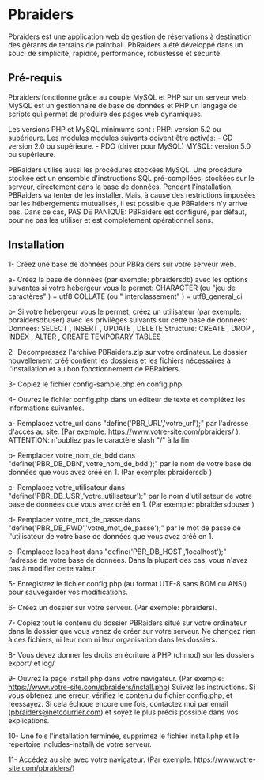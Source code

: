 # Pbraiders

Pbraiders est une application web de gestion de réservations à destination des gérants de terrains de paintball. PbRaiders a été développé dans un souci de simplicité, rapidité, performance, robustesse et sécurité.

## Pré-requis

Pbraiders fonctionne grâce au couple MySQL et PHP sur un serveur web. MySQL est un gestionnaire de base de données et PHP un langage de scripts qui permet de produire des pages web dynamiques.

Les versions PHP et MySQL minimums sont :
PHP: version 5.2 ou supérieure. Les modules modules suivants doivent être activés:
     - GD version 2.0 ou supérieure.
     - PDO (driver pour MySQL)
MYSQL: version 5.0 ou supérieure.

PBRaiders utilise aussi les procédures stockées MySQL. Une procédure stockée est un ensemble d'instructions SQL pré-compilées, stockées sur le serveur, directement dans la base de données. Pendant l'installation, PBRaiders va tenter de les installer. Mais, à cause des restrictions imposées par les hébergements mutualisés, il est possible que PBRaiders n'y arrive pas. Dans ce cas, PAS DE PANIQUE: PBRaiders est configuré, par défaut, pour ne pas les utiliser et est complètement opérationnel sans.

## Installation

1- Créez une base de données pour PBRaiders sur votre serveur web.

  a- Créez la base de données (par exemple: pbraidersdb) avec les options suivantes si votre hébergeur vous le permet:
   CHARACTER (ou "jeu de caractères" ) = utf8
   COLLATE (ou " interclassement" ) = utf8_general_ci

  b- Si votre hébergeur vous le permet, créez un utilisateur (par exemple: pbraidersdbuser) avec les privilèges suivants sur cette base de données:
   Données: SELECT , INSERT , UPDATE , DELETE
   Structure: CREATE , DROP , INDEX , ALTER , CREATE TEMPORARY TABLES

2- Décompressez l'archive PBRaiders.zip sur votre ordinateur. Le dossier nouvellement créé contient les dossiers et les fichiers nécessaires à l'installation et au bon fonctionnement de PBRaiders.

3- Copiez le fichier config-sample.php en config.php.

4- Ouvrez le fichier config.php dans un éditeur de texte et complétez les informations suivantes.

  a- Remplacez votre_url dans "define('PBR_URL','votre_url');" par l'adresse d'accès au site. (Par exemple: <https://www.votre-site.com/pbraiders/> ). ATTENTION: n'oubliez pas le caractère slash "/" à la fin.

  b- Remplacez votre_nom_de_bdd dans "define('PBR_DB_DBN','votre_nom_de_bdd');" par le nom de votre base de données que vous avez créé en 1. (Par exemple: pbraidersdb )

  c- Remplacez votre_utilisateur dans "define('PBR_DB_USR','votre_utilisateur');" par le nom d'utilisateur de votre base de données que vous avez créé en 1. (Par exemple: pbraidersdbuser )

  d- Remplacez votre_mot_de_passe dans "define('PBR_DB_PWD','votre_mot_de_passe');" par le mot de passe de l'utilisateur de votre base de données que vous avez créé en 1.

  e- Remplacez localhost dans "define('PBR_DB_HOST','localhost');" l’adresse de votre base de données. Dans la plupart des cas, vous n'avez pas à modifier cette valeur.

5- Enregistrez le fichier config.php (au format UTF-8 sans BOM ou ANSI) pour sauvegarder vos modifications.

6- Créez un dossier sur votre serveur. (Par exemple: pbraiders).

7- Copiez tout le contenu du dossier PBRaiders situé sur votre ordinateur dans le dossier que vous venez de créer sur votre serveur. Ne changez rien à ces fichiers, ni leur nom ni leur organisation dans les dossiers.

8- Vous devez donner les droits en écriture à PHP (chmod) sur les dossiers export/ et log/

9- Ouvrez la page install.php dans votre navigateur. (Par exemple: <https://www.votre-site.com/pbraiders/install.php>)
   Suivez les instructions. Si vous obtenez une erreur, vérifiez le contenu du fichier config.php, et réessayez.
   Si cela échoue encore une fois, contactez moi par email (pbraiders@netcourrier.com) et soyez le plus précis possible dans vos explications.

10- Une fois l'installation terminée, supprimez le fichier install.php et le répertoire includes-install\ de votre serveur.

11- Accédez au site avec votre navigateur. (Par exemple: <https://www.votre-site.com/pbraiders/>)
